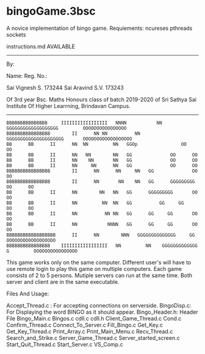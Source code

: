 # bingoGame.3bsc
A novice implementation of bingo game.
Requiements:
	ncureses
	pthreads
	sockets

instructions.md AVAILABLE

____________________________________________________________________________________________________________________________________________
By:

Name:			Reg. No.:

Sai Vignesh S.		173244
Sai Aravind S.V.	173243

Of 3rd year Bsc. Maths Honours class of batch 2019-2020 of Sri Sathya Sai Institute Of Higher Learrning, Brindavan Campus.
______________________________________________________________________________________________________________________________________________



	BBBBBBBBBBBBBBB		IIIIIIIIIIIIIIIII	NNNN           NN	 GGGGGGGGGGGGGGGGGGG		 OOOOOOOOOOOOOOOO
	BBBBBBBBBBBBBBBB		II		NN NN          NN	GGGGGGGGGGGGGGGGGGGGG		OOOOOOOOOOOOOOOOOO
	BB		BB		II		NN  NN         NN	GGOp				OO		OO
	BB		BB		II		NN   NN        NN	GG				OO		OO
	BB		BB		II		NN    NN       NN	GG				OO		OO
	BB		BB		II		NN     NN      NN	GG				OO		OO
	BBBBBBBBBBBBBBBB		II		NN      NN     NN	GG				OO		OO
	BBBBBBBBBBBBBBBB		II		NN       NN    NN	GG	    GGGGGGGGG		OO		OO
	BB		BB		II		NN        NN   NN	GG	    GGGGGGGGG		OO		OO
	BB		BB		II		NN         NN  NN	GG          GG	   GG		OO		OO
	BB		BB		II		NN          NN NN	GG	    GG	   GG		OO		OO
	BB		BB		II		NN           NNNN	GG	    GG	   GG		OO		OO
	BBBBBBBBBBBBBBBBBB		II		NN	      NNN	GGGGGGGGGGGGGG	   GG		OOOOOOOOOOOOOOOOOO
	BBBBBBBBBBBBBBBB	IIIIIIIIIIIIIIIII	NN	       NN	 GGGGGGGGGGGGG	   G		 OOOOOOOOOOOOOOOO






This game works only on the same computer. Different user's will have to use remote login to play this game on multiple computers.
Each game consists of 2 to 5 persons. Mutiple servers can run at the same time. Both server and client are in the same executable.


Files And Usage:

Accept_Thread.c	:
	For accepting connections on serverside.
BingoDisp.c:
	For Displaying the word BINGO as it should appear.
Bingo_Header.h:
	Header File 
Bingo_Main.c
Bingos.c
cdll.c
cdll.h
Client_Game_Thread.c
Cond.c
Confirm_Thread.c
Connect_To_Server.c
Fill_Bingo.c
Get_Key.c
Get_Key_Thread.c
Print_Array.c
Print_Main_Menu.c
Recv_Thread.c
Search_and_Strike.c
Server_Game_Thread.c
Server_started_screen.c
Start_Quit_Thread.c
Start_Server.c
VS_Comp.c

